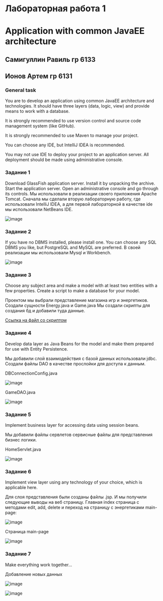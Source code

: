 # Лабораторная работа 1
# Application with common JavaEE architecture
## Самигуллин Равиль гр 6133
## Ионов Артем гр 6131

### General task
You are to develop an application using common JavaEE architecture and technologies. It should have three layers (data, logic, view) and provide means to work with a database.

It is strongly recommended to use version control and source code management system (like GitHub).

It is strongly recommended to use Maven to manage your project.

You can choose any IDE, but IntelliJ IDEA is recommended.

You may not use IDE to deploy your project to an application server. All deployment should be made using administrative console.

### Задание 1
Download GlassFish application server.
Install it by unpacking the archive.
Start the application server.
Open an administrative console and go through its controls.
Мы использовали в реализации своего приложения Apache Tomcat.
Сначала мы сделали вторую лабораторную работу, где использовали IntelliJ IDEA, а
для первой лабораторной в качестве ide мы использовали NetBeans IDE. 

![image](https://github.com/sat4h/Java/assets/146749026/4a6a832c-a6ad-4690-95c4-5fa07c3938a7)


### Задание 2
If you have no DBMS installed, please install one. You can choose any SQL DBMS you like, but PostgreSQL and MySQL are preferred.
В своей реализации мы использовали Mysql и Workbench.

![image](https://github.com/sat4h/Java/assets/146749026/0bf43d4c-5301-45b0-9e49-3ed2a6b4cb59)


### Задание 3
Choose any subject area and make a model with at least two entities with a few properties.
Create a script to make a database for your model.

Проектом мы выбрали представление магазина игр и энергетиков.
Создали сущности Energy.java и Game.java
Мы создали скрипты для создания бд и добавили туда данные.

[Ссылка на файл со скриптом](https://github.com/sat4h/Java/blob/e532a6b018bf8201ff0d051dbdbdf12b01afd345/Lr1/gamesenergyskript.sql)

### Задание 4
Develop data layer as Java Beans for the model and make them prepared for use with Entity Persistence.

Мы добавили слой взаимодействия с базой данных использовали jdbc. Создали файлы DAO в качестве прослойки для доступа к данным.

DBConnectionConfig.java

![image](https://github.com/sat4h/Java/assets/146749026/d58ec41a-d13d-424a-b1df-b725ed09acf7)

GameDAO.java

![image](https://github.com/sat4h/Java/assets/146749026/7507bc14-b0c8-40dc-8933-d55d279de808)


### Задание 5
Implement business layer for accessing data using session beans.

Мы добавили файлы сервлетов сервисные файлы для представления бизнес логики.

HomeServlet.java

![image](https://github.com/sat4h/Java/assets/146749026/4cdfa98c-29a4-4c06-ba94-b450a312d303)

### Задание 6
Implement view layer using any technology of your choice, which is applicable here.

Для слоя представления были созданы файлы .jsp.
И мы получили следующие выводы на веб страницу.
Главная index страница с методами edit, add, delete и переход на страницу с энергетиками main-page:

![image](https://github.com/sat4h/Java/assets/146749026/3c98812b-5213-4868-bc16-12f014946d3e)

Страница main-page

![image](https://github.com/sat4h/Java/assets/146749026/a0c93bac-6d13-4760-92f3-36d4620520ca)


### Задание 7
Make everything work together…

Добавление новых данных

![image](https://github.com/sat4h/Java/assets/146749026/e33f1e5e-aef7-4d05-b181-4f7a8da83757)

![image](https://github.com/sat4h/Java/assets/146749026/9d80737b-534d-4a35-8f17-049709cf2842)


